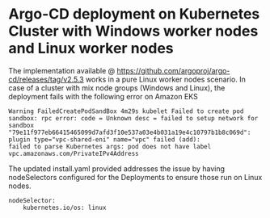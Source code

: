 
# Argo-CD deployment on Kubernetes Cluster with Windows worker nodes and Linux worker nodes

The implementation available @ https://github.com/argoproj/argo-cd/releases/tag/v2.5.3 works in a pure Linux worker nodes scenario. In case of a cluster with mix node groups (Windows and Linux), the deployment fails with the following error on Amazon EKS

    Warning FailedCreatePodSandBox 4m29s kubelet Failed to create pod sandbox: rpc error: code = Unknown desc = failed to setup network for sandbox 
    "79e11f977eb66415465099d7afd3f10e537a03e4b031a19e4c10797b1b8c069d": plugin type="vpc-shared-eni" name="vpc" failed (add): 
    failed to parse Kubernetes args: pod does not have label vpc.amazonaws.com/PrivateIPv4Address
    
The updated install.yaml provided addresses the issue by having nodeSelectors configured for the Deployments to ensure those run on Linux nodes.

    nodeSelector:
	    kubernetes.io/os: linux

